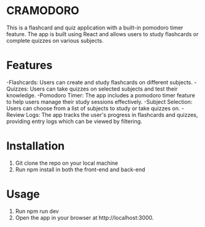 # CRAMODORO #
This is a flashcard and quiz application with a built-in pomodoro timer feature. The app is built using React and allows users to study flashcards or complete quizzes on various subjects.

# Features #
-Flashcards: Users can create and study flashcards on different subjects.
-Quizzes: Users can take quizzes on selected subjects and test their knowledge.
-Pomodoro Timer: The app includes a pomodoro timer feature to help users manage their study sessions effectively.
-Subject Selection: Users can choose from a list of subjects to study or take quizzes on.
-Review Logs: The app tracks the user's progress in flashcards and quizzes, providing entry logs which can be viewed by filtering.

# Installation #
1. Git clone the repo on your local machine
2. Run npm install in both the front-end and back-end

# Usage #
1) Run npm run dev
2) Open the app in your browser at http://localhost:3000.
